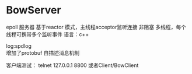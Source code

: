 # BowServer
epoll 服务器
基于reactor 模式，主线程acceptor监听连接
非阻塞
多线程，每个线程可携带多个监听事件
语言：c++

log:spdlog  
增加了protobuf 自描述消息机制

客户端测试：
telnet 127.0.0.1 8800
或者Client/BowClient
